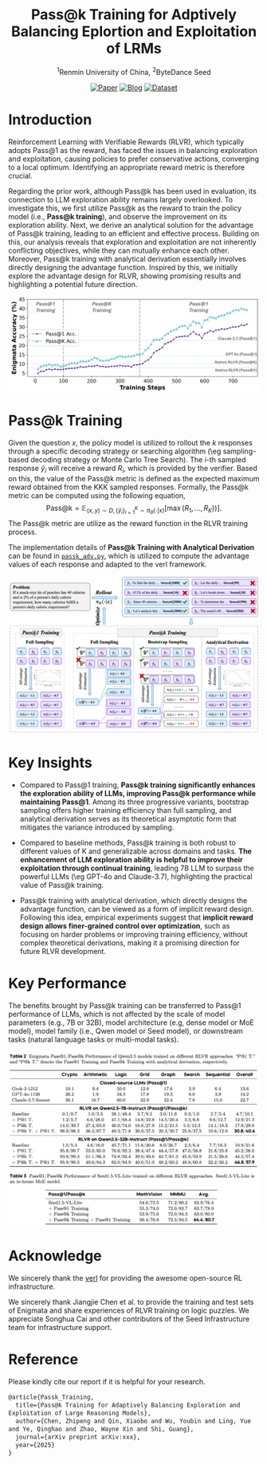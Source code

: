 <div align='center'>
<h1>Pass@k Training for Adptively Balancing Eplortion and Exploitation of LRMs</h1>


<sup>1</sup>Renmin University of China, <sup>2</sup>ByteDance Seed

<!-- TODO:  Thread,Paper,Dataset,Weights-->
[![Paper](https://img.shields.io/badge/paper-5f16a8?style=for-the-badge&logo=arxiv&logoColor=white)](xxx)
[![Blog](https://img.shields.io/badge/Code-3858bf?style=for-the-badge&logo=github
)](https://github.com/RUCAIBox/Passk_Training)
[![Dataset](https://img.shields.io/badge/Datasets-4d8cd8?style=for-the-badge&logo=huggingface&logoColor=white)](xxx)
</div>

# Introduction

Reinforcement Learning with Verifiable Rewards (RLVR), which typically adopts Pass@1 as the reward, has faced the issues in balancing exploration and exploitation, causing policies to prefer conservative actions, converging to a local optimum. Identifying an appropriate reward metric is therefore crucial.

Regarding the prior work, although Pass@k has been used in evaluation, its connection to LLM exploration ability remains largely overlooked. To investigate this, we first utilize Pass@k as the reward to train the policy model (i.e., **Pass@k training**), and observe the improvement on its exploration ability. Next, we derive an analytical solution for the advantage of Pass@k training, leading to an efficient and effective process. Building on this, our analysis reveals that exploration and exploitation are not inherently conflicting objectives, while they can mutually enhance each other. Moreover, Pass@k training with analytical derivation essentially involves directly designing the advantage function. Inspired by this, we initially explore the advantage design for RLVR, showing promising results and highlighting a potential future direction.


![](./figures/overview.jpg)

# Pass@k Training

Given the question $x$, the policy model is utilized to rollout the $k$ responses through a specific decoding strategy or searching algorithm (\eg sampling-based decoding strategy or Monte Carlo Tree Search). The $i$-th sampled response $\hat{y}_i$ will receive a reward $R_i$, which is provided by the verifier. Based on this, the value of the Pass@k metric is defined as the expected maximum reward obtained from the KKK sampled responses. Formally, the Pass@k metric can be computed using the following equation,
$$
    \text{Pass@k} = \mathbb{E}_{(x,y)\sim D,\{\hat{y}_i\}_{i=1}^K\sim \pi_\theta(\cdot|x)}\left[\max\left(R_1, \dots, R_K)\right)\right].
$$
The Pass@k metric are utilize as the reward function in the RLVR training process. 

The implementation details of **Pass@k Training with Analytical Derivation** can be found in [`passk_adv.py`](), which is utilized to compute the advantage values of each response and adapted to the verl framework.

![](./figures/framework.jpg)


# Key Insights

+ Compared to Pass@1 training, **Pass@k training significantly enhances the exploration ability of LLMs, improving Pass@k performance while maintaining Pass@1**. Among its three progressive variants, bootstrap sampling offers higher training efficiency than full sampling, and analytical derivation serves as its theoretical asymptotic form that mitigates the variance introduced by sampling.

+ Compared to baseline methods, Pass@k training is both robust to different values of K and generalizable across domains and tasks. **The enhancement of LLM exploration ability is helpful to improve their exploitation through continual training**, leading 7B LLM to surpass the powerful LLMs (\eg GPT-4o and Claude-3.7), highlighting the practical value of Pass@k training.

+ Pass@k training with analytical derivation, which directly designs the advantage function, can be viewed as a form of implicit reward design. Following this idea, empirical experiments suggest that **implicit reward design allows finer-grained control over optimization**, such as focusing on harder problems or improving training efficiency, without complex theoretical derivations, making it a promising direction for future RLVR development.

# Key Performance

The benefits brought by Pass@k training can be transferred to Pass@1 performance of LLMs, which is not affected by the scale of model parameters (e.g., 7B or 32B), model architecture (e.g, dense model or MoE model), model family (i.e., Qwen model or Seed model), or downstream tasks (natural language tasks or multi-modal tasks).

![](./figures/main_results.jpg)


# Acknowledge
We sincerely thank the [verl](https://github.com/volcengine/verl) for providing the awesome open-source RL infrastructure.

We sincerely thank Jiangjie Chen et al. to provide the training and test sets of Enigmata and share experiences of RLVR training on logic puzzles. We appreciate Songhua Cai and other contributors of the Seed Infrastructure team for infrastructure support.

# Reference

Please kindly cite our report if it is helpful for your research.

```
@article{Passk_Training,
  title={Pass@k Training for Adaptively Balancing Exploration and Exploitation of Large Reasoning Models},
  author={Chen, Zhipeng and Qin, Xiaobo and Wu, Youbin and Ling, Yue and Ye, Qinghao and Zhao, Wayne Xin and Shi, Guang},
  journal={arXiv preprint arXiv:xxx},
  year={2025}
}
```
